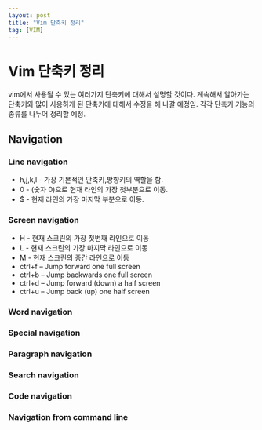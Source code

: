 ```yaml
---
layout: post
title: "Vim 단축키 정리"
tag: [VIM]
---
```

# Vim 단축키 정리
vim에서 사용될 수 있는 여러가지 단축키에 대해서 설명할 것이다. 계속해서 알아가는 단축키와 많이 사용하게 된 단축키에 대해서 수정을 해 나갈 예정임.
각각 단축키 기능의 종류를 나누어 정리할 예정.

## **Navigation**
### Line navigation
* h,j,k,l - 가장 기본적인 단축키,방향키의 역할을 함.
* 0 - (숫자 0)으로 현재 라인의 가장 첫부분으로 이동.
* $ - 현재 라인의 가장 마지막 부분으로 이동.

### Screen navigation
* H - 현재 스크린의 가장 첫번째 라인으로 이동
* L - 현재 스크린의 가장 마지막 라인으로 이동
* M - 현재 스크린의 중간 라인으로 이동
* ctrl+f – Jump forward one full screen
* ctrl+b – Jump backwards one full screen
* ctrl+d – Jump forward (down) a half screen
* ctrl+u – Jump back (up) one half screen
### Word navigation

### Special navigation

### Paragraph navigation

### Search navigation

### Code navigation

### Navigation from command line